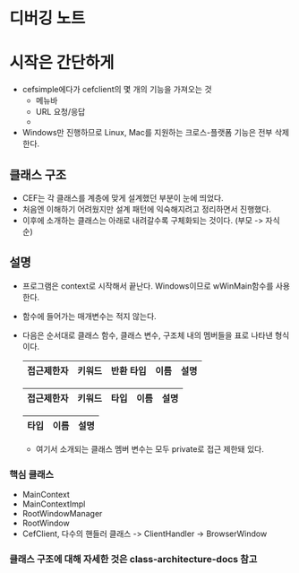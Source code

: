 # 디버깅 노트

# 시작은 간단하게
- cefsimple에다가 cefclient의 몇 개의 기능을 가져오는 것
    - 메뉴바
    - URL 요청/응답
    - 
- Windows만 진행하므로 Linux, Mac를 지원하는 크로스-플랫폼 기능은 전부 삭제한다.

## 클래스 구조
- CEF는 각 클래스를 계층에 맞게 설계했던 부분이 눈에 띄었다.
- 처음엔 이해하기 어려웠지만 설계 패턴에 익숙해지려고 정리하면서 진행했다.
- 이후에 소개하는 클래스는 아래로 내려갈수록 구체화되는 것이다. (부모 -> 자식 순)

## 설명
- 프로그램은 context로 시작해서 끝난다. Windows이므로 wWinMain함수를 사용한다.
- 함수에 들어가는 매개변수는 적지 않는다.
- 다음은 순서대로 클래스 함수, 클래스 변수, 구조체 내의 멤버들을 표로 나타낸 형식이다.

    |접근제한자|키워드|반환 타입|이름|설명|
    |---|---|---|---|---|


    |접근제한자|키워드|타입|이름|설명|
    |---|---|---|---|---|


    |타입|이름|설명|
    |--|--|--|
    - 여기서 소개되는 클래스 멤버 변수는 모두 private로 접근 제한돼 있다.

### 핵심 클래스
- MainContext
- MainContextImpl
- RootWindowManager
- RootWindow
- CefClient, 다수의 핸들러 클래스 -> ClientHandler -> BrowserWindow

### 클래스 구조에 대해 자세한 것은 class-architecture-docs 참고